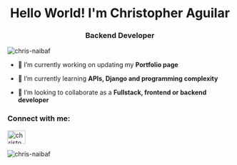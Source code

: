 <h1 align="center">Hello World! I'm Christopher Aguilar</h1>
<h3 align="center">Backend Developer</h3>

<p align="left"> <img src="https://komarev.com/ghpvc/?username=chris-naibaf&label=Profile%20views&color=0e75b6&style=flat" alt="chris-naibaf" /> </p>

- 🔭 I’m currently working on updating my **Portfolio page**

- 🌱 I’m currently learning **APIs, Django and programming complexity**

- 👯 I’m looking to collaborate as a **Fullstack, frontend or backend developer**

<h3 align="left">Connect with me:</h3>
<p align="left">
<a href="https://linkedin.com/in/christopher-aguilar-de-león" target="blank"><img align="center" src="https://raw.githubusercontent.com/rahuldkjain/github-profile-readme-generator/master/src/images/icons/Social/linked-in-alt.svg" alt="christopher-aguilar-de-león" height="30" width="40" /></a>
</p>

<p><img align="left" src="https://github-readme-stats.vercel.app/api/top-langs?username=chris-naibaf&show_icons=true&locale=en&layout=compact" alt="chris-naibaf" /></p>
